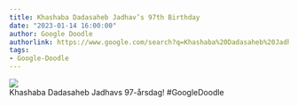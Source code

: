 ```yaml
---
title: Khashaba Dadasaheb Jadhav’s 97th Birthday
date: "2023-01-14 16:00:00"
author: Google Doodle
authorlink: https://www.google.com/search?q=Khashaba%20Dadasaheb%20Jadhav
tags:
- Google-Doodle
---
```

<img src="https://www.google.com/logos/doodles/2023/khashaba-dadasaheb-jadhavs-97th-birthday-6753651837110020-l.png" referrerpolicy="no-referrer"><br>Khashaba Dadasaheb Jadhavs 97-årsdag! #GoogleDoodle